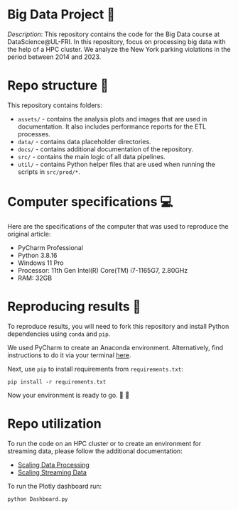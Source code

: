 # Big Data Project :floppy_disk:

*Description*: This repository contains the code for the Big Data course at DataScience@UL-FRI. In this repository,
focus on processing big data with the help of a HPC cluster. We analyze the New York parking violations in the period between 2014 and 2023.

# Repo structure :blue_book:

This repository contains folders:

* ```assets/``` - contains the analysis plots and images that are used in documentation. It also includes performance reports for the ETL processes.
* ```data/``` - contains data placeholder directories.
* ```docs/``` - contains additional documentation of the repository.
* ```src/``` - contains the main logic of all data pipelines.
* ```util/``` - contains Python helper files that are used when running the scripts in `src/prod/*`.

# Computer specifications :computer:

Here are the specifications of the computer that was used to reproduce the original article:

- PyCharm Professional
- Python 3.8.16
- Windows 11 Pro
- Processor: 11th Gen Intel(R) Core(TM) i7-1165G7, 2.80GHz
- RAM: 32GB

# Reproducing results :snake:

To reproduce results, you will need to fork this repository and install Python dependencies using `conda`
and `pip`.

We used PyCharm to create an Anaconda environment. Alternatively, find instructions to do it via your
terminal [here](hhttps://conda.io/projects/conda/en/latest/user-guide/tasks/manage-environments.html).

Next, use `pip` to install requirements from `requirements.txt`:

```
pip install -r requirements.txt
```


Now your environment is ready to go. :partying_face: :clinking_glasses:


# Repo utilization
To run the code on an HPC cluster or to create an environment for streaming data, please follow the additional documentation:
- [Scaling Data Processing](docs/Scaling%20Data%20Processing.md)
- [Scaling Streaming Data](docs/Scaling%20Streaming%20Data.md)

To run the Plotly dashboard run:
```shell
python Dashboard.py
```